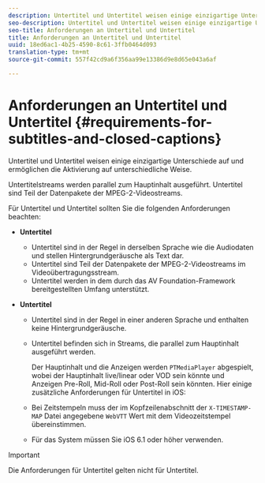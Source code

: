 ```yaml
---
description: Untertitel und Untertitel weisen einige einzigartige Unterschiede auf und ermöglichen die Aktivierung auf unterschiedliche Weise.
seo-description: Untertitel und Untertitel weisen einige einzigartige Unterschiede auf und ermöglichen die Aktivierung auf unterschiedliche Weise.
seo-title: Anforderungen an Untertitel und Untertitel
title: Anforderungen an Untertitel und Untertitel
uuid: 18ed6ac1-4b25-4590-8c61-3ffb0464d093
translation-type: tm+mt
source-git-commit: 557f42cd9a6f356aa99e13386d9e8d65e043a6af

---
```



# Anforderungen an Untertitel und Untertitel {#requirements-for-subtitles-and-closed-captions}

Untertitel und Untertitel weisen einige einzigartige Unterschiede auf und ermöglichen die Aktivierung auf unterschiedliche Weise.

Untertitelstreams werden parallel zum Hauptinhalt ausgeführt. Untertitel sind Teil der Datenpakete der MPEG-2-Videostreams.

Für Untertitel und Untertitel sollten Sie die folgenden Anforderungen beachten:

* **Untertitel**

   * Untertitel sind in der Regel in derselben Sprache wie die Audiodaten und stellen Hintergrundgeräusche als Text dar.
   * Untertitel sind Teil der Datenpakete der MPEG-2-Videostreams im Videoübertragungsstream.
   * Untertitel werden in dem durch das AV Foundation-Framework bereitgestellten Umfang unterstützt.

* **Untertitel**

   * Untertitel sind in der Regel in einer anderen Sprache und enthalten keine Hintergrundgeräusche.
   * Untertitel befinden sich in Streams, die parallel zum Hauptinhalt ausgeführt werden.

      Der Hauptinhalt und die Anzeigen werden `PTMediaPlayer` abgespielt, wobei der Hauptinhalt live/linear oder VOD sein könnte und Anzeigen Pre-Roll, Mid-Roll oder Post-Roll sein könnten.
   Hier einige zusätzliche Anforderungen für Untertitel in iOS:

   * Bei Zeitstempeln muss der im Kopfzeilenabschnitt der `X-TIMESTAMP-MAP` Datei angegebene `WebVTT` Wert mit dem Videozeitstempel übereinstimmen.

   * Für das System müssen Sie iOS 6.1 oder höher verwenden.


>[!IMPORTANT]
>
>Die Anforderungen für Untertitel gelten nicht für Untertitel.
